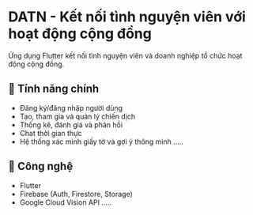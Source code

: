 # DATN - Kết nối tình nguyện viên với hoạt động cộng đồng

Ứng dụng Flutter kết nối tình nguyện viên và doanh nghiệp tổ chức hoạt động cộng đồng.

## 📱 Tính năng chính
- Đăng ký/đăng nhập người dùng
- Tạo, tham gia và quản lý chiến dịch
- Thống kê, đánh giá và phản hồi
- Chat thời gian thực
- Hệ thống xác minh giấy tờ và gợi ý thông minh
.....
## 🚀 Công nghệ
- Flutter
- Firebase (Auth, Firestore, Storage)
- Google Cloud Vision API
.....